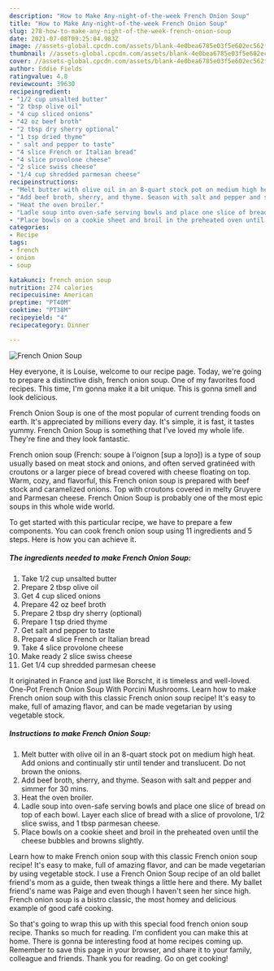 ```yaml
---
description: "How to Make Any-night-of-the-week French Onion Soup"
title: "How to Make Any-night-of-the-week French Onion Soup"
slug: 278-how-to-make-any-night-of-the-week-french-onion-soup
date: 2021-07-08T09:25:04.983Z
image: //assets-global.cpcdn.com/assets/blank-4e0bea6785e03f5e602ec562f230caae08da540cada707380b4fe1bbebba43da.png
thumbnail: //assets-global.cpcdn.com/assets/blank-4e0bea6785e03f5e602ec562f230caae08da540cada707380b4fe1bbebba43da.png
cover: //assets-global.cpcdn.com/assets/blank-4e0bea6785e03f5e602ec562f230caae08da540cada707380b4fe1bbebba43da.png
author: Eddie Fields
ratingvalue: 4.8
reviewcount: 39630
recipeingredient:
- "1/2 cup unsalted butter"
- "2 tbsp olive oil"
- "4 cup sliced onions"
- "42 oz beef broth"
- "2 tbsp dry sherry optional"
- "1 tsp dried thyme"
- " salt and pepper to taste"
- "4 slice French or Italian bread"
- "4 slice provolone cheese"
- "2 slice swiss cheese"
- "1/4 cup shredded parmesan cheese"
recipeinstructions:
- "Melt butter with olive oil in an 8-quart stock pot on medium high heat. Add onions and continually stir until tender and translucent. Do not brown the onions."
- "Add beef broth, sherry, and thyme. Season with salt and pepper and simmer for 30 mins."
- "Heat the oven broiler."
- "Ladle soup into oven-safe serving bowls and place one slice of bread on top of each bowl. Layer each slice of bread with a slice of provolone, 1/2 slice swiss, and 1 tbsp parmesan cheese."
- "Place bowls on a cookie sheet and broil in the preheated oven until the cheese bubbles and browns slightly."
categories:
- Recipe
tags:
- french
- onion
- soup

katakunci: french onion soup 
nutrition: 274 calories
recipecuisine: American
preptime: "PT40M"
cooktime: "PT38M"
recipeyield: "4"
recipecategory: Dinner

---
```



![French Onion Soup](//assets-global.cpcdn.com/assets/blank-4e0bea6785e03f5e602ec562f230caae08da540cada707380b4fe1bbebba43da.png)

Hey everyone, it is Louise, welcome to our recipe page. Today, we're going to prepare a distinctive dish, french onion soup. One of my favorites food recipes. This time, I'm gonna make it a bit unique. This is gonna smell and look delicious.

French Onion Soup is one of the most popular of current trending foods on earth. It's appreciated by millions every day. It's simple, it is fast, it tastes yummy. French Onion Soup is something that I've loved my whole life. They're fine and they look fantastic.

French onion soup (French: soupe à l&#39;oignon [sup a lɔɲɔ]) is a type of soup usually based on meat stock and onions, and often served gratinéed with croutons or a larger piece of bread covered with cheese floating on top. Warm, cozy, and flavorful, this French onion soup is prepared with beef stock and caramelized onions. Top with croutons covered in melty Gruyere and Parmesan cheese. French Onion Soup is probably one of the most epic soups in this whole wide world.


To get started with this particular recipe, we have to prepare a few components. You can cook french onion soup using 11 ingredients and 5 steps. Here is how you can achieve it.

<!--inarticleads1-->

##### The ingredients needed to make French Onion Soup:

1. Take 1/2 cup unsalted butter
1. Prepare 2 tbsp olive oil
1. Get 4 cup sliced onions
1. Prepare 42 oz beef broth
1. Prepare 2 tbsp dry sherry (optional)
1. Prepare 1 tsp dried thyme
1. Get  salt and pepper to taste
1. Prepare 4 slice French or Italian bread
1. Take 4 slice provolone cheese
1. Make ready 2 slice swiss cheese
1. Get 1/4 cup shredded parmesan cheese


It originated in France and just like Borscht, it is timeless and well-loved. One-Pot French Onion Soup With Porcini Mushrooms. Learn how to make French onion soup with this classic French onion soup recipe! It&#39;s easy to make, full of amazing flavor, and can be made vegetarian by using vegetable stock. 

<!--inarticleads2-->

##### Instructions to make French Onion Soup:

1. Melt butter with olive oil in an 8-quart stock pot on medium high heat. Add onions and continually stir until tender and translucent. Do not brown the onions.
1. Add beef broth, sherry, and thyme. Season with salt and pepper and simmer for 30 mins.
1. Heat the oven broiler.
1. Ladle soup into oven-safe serving bowls and place one slice of bread on top of each bowl. Layer each slice of bread with a slice of provolone, 1/2 slice swiss, and 1 tbsp parmesan cheese.
1. Place bowls on a cookie sheet and broil in the preheated oven until the cheese bubbles and browns slightly.


Learn how to make French onion soup with this classic French onion soup recipe! It&#39;s easy to make, full of amazing flavor, and can be made vegetarian by using vegetable stock. I use a French Onion Soup recipe of an old ballet friend&#39;s mom as a guide, then tweak things a little here and there. My ballet friend&#39;s name was Paige and even though I haven&#39;t seen her since high. French onion soup is a bistro classic, the most homey and delicious example of good café cooking. 

So that's going to wrap this up with this special food french onion soup recipe. Thanks so much for reading. I'm confident you can make this at home. There is gonna be interesting food at home recipes coming up. Remember to save this page in your browser, and share it to your family, colleague and friends. Thank you for reading. Go on get cooking!

